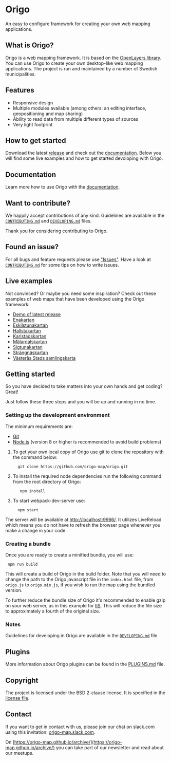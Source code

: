 # Origo

An easy to configure framework for creating your own web mapping applications.

## What is Origo?

Origo is a web mapping framework. It is based on the [OpenLayers library](https://github.com/openlayers/openlayers). You can use Origo to create your own desktop-like web mapping applications. The project is run and maintained by a number of Swedish municipalities.

## Features

 * Responsive design
 * Multiple modules available (among others: an editing interface, geopositioning and map sharing)
 * Ability to read data from multiple different types of sources
 * Very light footprint

## How to get started

Download the latest [release](https://github.com/origo-map/origo/releases/) and check out the [documentation](https://origo-map.github.io/origo-documentation/latest/#origo-api). Below you will find some live examples and how to get started devoloping with Origo.

## Documentation

Learn more how to use Origo with the [documentation](https://origo-map.github.io/origo-documentation/latest/#origo-api).

## Want to contribute?
We happily accept contributions of any kind. Guidelines are available in the [`CONTRIBUTING.md`](https://github.com/origo-map/origo/blob/master/CONTRIBUTING.md) and [`DEVELOPING.md`](https://github.com/origo-map/origo/blob/master/DEVELOPING.md) files.

Thank you for considering contributing to Origo.

## Found an issue?
For all bugs and feature requests please use ["Issues"](https://github.com/origo-map/origo/issues). Have a look at [`CONTRIBUTING.md`](https://github.com/origo-map/origo/blob/master/CONTRIBUTING.md) for some tips on how to write issues.

## Live examples
Not convinced? Or maybe you need some inspiration? Check out these examples of web maps that have been developed using the Origo framework:
 * [Demo of latest release](http://origo-map.github.io/origo-map-demo/index.html)
 * [Enakartan](http://karta.enkoping.se)
 * [Eskilstunakartan](https://karta.eskilstuna.se)
 * [Hallstakartan](http://karta.hallstahammar.se)
 * [Karlstadskartan](http://gi.karlstad.se)
 * [Mälardalskartan](http://www.malardalskartan.se)
 * [Sigtunakartan](https://karta.sigtuna.se)
 * [Strängnäskartan](https://kartor.strangnas.se)
 * [Västerås Stads samlingskarta](https://kartor.vasteras.se/sam)

## Getting started
So you have decided to take matters into your own hands and get coding? Great!

Just follow these three steps and you will be up and running in no time.

### Setting up the development environment
The minimum requirements are:

  * [Git](https://git-scm.com/)
  * [Node.js](https://nodejs.org/) (version 8 or higher is recommended to avoid build problems)

 1. To get your own local copy of Origo use git to clone the repository with the command below:

   		  git clone https://github.com/origo-map/origo.git

 2. To install the required node dependencies run the following command from the root directory of Origo:

  		   npm install

 3. To start webpack-dev-server use:

   		  npm start

The server will be available at <http://localhost:9966/>. It utilizes LiveReload which means you do not have to refresh the browser page whenever you make a change in your code.

### Creating a bundle
Once you are ready to create a minified bundle, you will use:

     npm run build

This will create a build of Origo in the build folder. Note that you will need to change the path to the Origo javascript file in the `index.html` file, from `origo.js` to `origo.min.js`, if you wish to run the map using the bundled version.

To further reduce the bundle size of Origo it's recommended to enable gzip on your web server, as in this example for [IIS](https://docs.microsoft.com/en-us/iis/configuration/system.webserver/httpcompression/). This will reduce the file size to approximately a fourth of the original size.

### Notes
Guidelines for developing in Origo are available in the [`DEVELOPING.md`](https://github.com/origo-map/origo/blob/master/DEVELOPING.md) file.

## Plugins
More information about Origo plugins can be found in the [PLUGINS.md](https://github.com/origo-map/origo/blob/master/PLUGINS.md) file.

## Copyright
The project is licensed under the BSD 2-clause license. It is specified in the [license file](LICENSE.txt).

## Contact
If you want to get in contact with us, please join our chat on slack.com using this invitation: [origo-map.slack.com](https://join.slack.com/t/origo-map/shared_invite/enQtMjU0OTQ5MzcxMDQ3LTIwYzFiZjdmODJiYmQwZTUxNmIxZWM2NzljOWRiZTUyOWNlMWUxYzQ5ZGQwMTRkYzdkM2IyMGE5ZTQ4MTM4NDM).

On [https://origo-map.github.io/archive/](https://origo-map.github.io/archive/) you can take part of our newsletter and read about our meetups.

